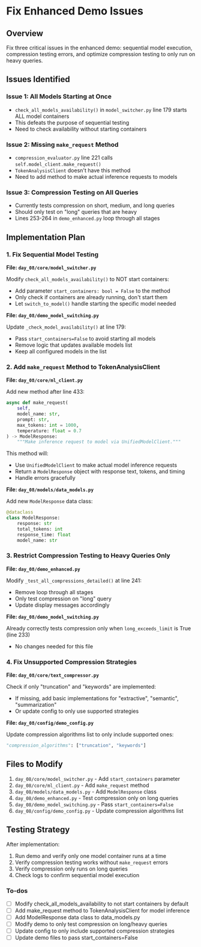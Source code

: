 <!-- 83622742-1085-48fc-9b56-66d6eb2469a5 102a87b0-2bfb-4d0f-ad80-c4dfceaf5df9 -->
# Fix Enhanced Demo Issues

## Overview

Fix three critical issues in the enhanced demo: sequential model execution, compression testing errors, and optimize compression testing to only run on heavy queries.

## Issues Identified

### Issue 1: All Models Starting at Once

- `check_all_models_availability()` in `model_switcher.py` line 179 starts ALL model containers
- This defeats the purpose of sequential testing
- Need to check availability without starting containers

### Issue 2: Missing `make_request` Method

- `compression_evaluator.py` line 221 calls `self.model_client.make_request()`
- `TokenAnalysisClient` doesn't have this method
- Need to add method to make actual inference requests to models

### Issue 3: Compression Testing on All Queries

- Currently tests compression on short, medium, and long queries
- Should only test on "long" queries that are heavy
- Lines 253-264 in `demo_enhanced.py` loop through all stages

## Implementation Plan

### 1. Fix Sequential Model Testing

**File: `day_08/core/model_switcher.py`**

Modify `check_all_models_availability()` to NOT start containers:

- Add parameter `start_containers: bool = False` to the method
- Only check if containers are already running, don't start them
- Let `switch_to_model()` handle starting the specific model needed

**File: `day_08/demo_model_switching.py`**

Update `_check_model_availability()` at line 179:

- Pass `start_containers=False` to avoid starting all models
- Remove logic that updates available models list
- Keep all configured models in the list

### 2. Add `make_request` Method to TokenAnalysisClient

**File: `day_08/core/ml_client.py`**

Add new method after line 433:

```python
async def make_request(
    self,
    model_name: str,
    prompt: str,
    max_tokens: int = 1000,
    temperature: float = 0.7
) -> ModelResponse:
    """Make inference request to model via UnifiedModelClient."""
```

This method will:

- Use `UnifiedModelClient` to make actual model inference requests
- Return a `ModelResponse` object with response text, tokens, and timing
- Handle errors gracefully

**File: `day_08/models/data_models.py`**

Add new `ModelResponse` data class:

```python
@dataclass
class ModelResponse:
    response: str
    total_tokens: int
    response_time: float
    model_name: str
```

### 3. Restrict Compression Testing to Heavy Queries Only

**File: `day_08/demo_enhanced.py`**

Modify `_test_all_compressions_detailed()` at line 241:

- Remove loop through all stages
- Only test compression on "long" query
- Update display messages accordingly

**File: `day_08/demo_model_switching.py`**

Already correctly tests compression only when `long_exceeds_limit` is True (line 233)

- No changes needed for this file

### 4. Fix Unsupported Compression Strategies

**File: `day_08/core/text_compressor.py`**

Check if only "truncation" and "keywords" are implemented:

- If missing, add basic implementations for "extractive", "semantic", "summarization"
- Or update config to only use supported strategies

**File: `day_08/config/demo_config.py`**

Update compression algorithms list to only include supported ones:

```python
"compression_algorithms": ["truncation", "keywords"]
```

## Files to Modify

1. `day_08/core/model_switcher.py` - Add `start_containers` parameter
2. `day_08/core/ml_client.py` - Add `make_request` method
3. `day_08/models/data_models.py` - Add `ModelResponse` class
4. `day_08/demo_enhanced.py` - Test compression only on long queries
5. `day_08/demo_model_switching.py` - Pass `start_containers=False`
6. `day_08/config/demo_config.py` - Update compression algorithms list

## Testing Strategy

After implementation:

1. Run demo and verify only one model container runs at a time
2. Verify compression testing works without `make_request` errors
3. Verify compression only runs on long queries
4. Check logs to confirm sequential model execution

### To-dos

- [ ] Modify check_all_models_availability to not start containers by default
- [ ] Add make_request method to TokenAnalysisClient for model inference
- [ ] Add ModelResponse data class to data_models.py
- [ ] Modify demo to only test compression on long/heavy queries
- [ ] Update config to only include supported compression strategies
- [ ] Update demo files to pass start_containers=False